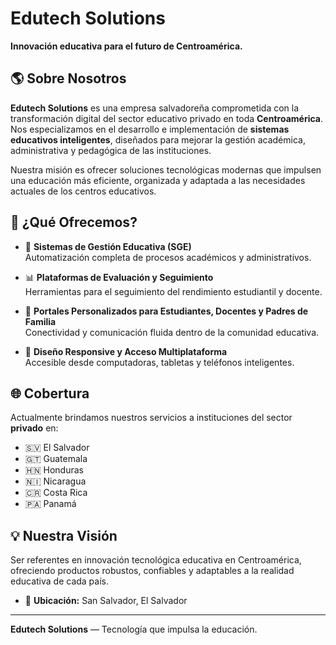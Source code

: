 # Edutech Solutions

**Innovación educativa para el futuro de Centroamérica.**

## 🌎 Sobre Nosotros

**Edutech Solutions** es una empresa salvadoreña comprometida con la transformación digital del sector educativo privado en toda **Centroamérica**. Nos especializamos en el desarrollo e implementación de **sistemas educativos inteligentes**, diseñados para mejorar la gestión académica, administrativa y pedagógica de las instituciones.

Nuestra misión es ofrecer soluciones tecnológicas modernas que impulsen una educación más eficiente, organizada y adaptada a las necesidades actuales de los centros educativos.

## 🎯 ¿Qué Ofrecemos?

- 🧠 **Sistemas de Gestión Educativa (SGE)**  
  Automatización completa de procesos académicos y administrativos.

- 📊 **Plataformas de Evaluación y Seguimiento**  
  Herramientas para el seguimiento del rendimiento estudiantil y docente.

- 🏫 **Portales Personalizados para Estudiantes, Docentes y Padres de Familia**  
  Conectividad y comunicación fluida dentro de la comunidad educativa.

- 📱 **Diseño Responsive y Acceso Multiplataforma**  
  Accesible desde computadoras, tabletas y teléfonos inteligentes.

## 🌐 Cobertura

Actualmente brindamos nuestros servicios a instituciones del sector **privado** en:
- 🇸🇻 El Salvador  
- 🇬🇹 Guatemala  
- 🇭🇳 Honduras  
- 🇳🇮 Nicaragua  
- 🇨🇷 Costa Rica  
- 🇵🇦 Panamá  

## 💡 Nuestra Visión

Ser referentes en innovación tecnológica educativa en Centroamérica, ofreciendo productos robustos, confiables y adaptables a la realidad educativa de cada país.

- 📍 **Ubicación:** San Salvador, El Salvador

---

**Edutech Solutions** — Tecnología que impulsa la educación.
